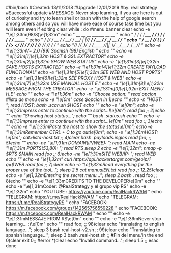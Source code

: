 
#!bin/bash
#Created: 13/11/2018
#Upgrade 12/01/2019
#by: real strategy
#Successful update
#MESSAGE: Never stop learning, if you are here is out of curiosity and try to learn shell or bash with the help of google search among others and so you will have more ease of course take time but you will learn even if editing
clear 
while :
do
#menu banner
clear
echo -e "\e[1;33m(98/8)\e[1;32m" 
echo "    __  __           __     ______     __                  __             "
echo "   / / / /___  _____/ /_   / ____/  __/ /__________  _____/ /_____  _____ "
echo "  / /_/ / __ \/ ___/ __/  / __/ | |/_/ __/ ___/ __ \/ ___/ __/ __ \/ ___/ "
echo " / __  / /_/ (__  ) /_   / /____>  </ /_/ /  / /_/ / /__/ /_/ /_/ / /     "
echo "/_/ /_/\____/____/\__/  /_____/_/|_|\__/_/   \__,_/\___/\__/\____/_/      "
echo -e "\e[1;33mV= 2.0                    (99) Spanish                    (98) English     " 
echo "" 
echo -e "\e[1;31m[1]\e[1;32m HOST & SSL EXTRACTOR"
echo -e "\e[1;31m[2]\e[1;32m SHOW WEB STATUS"
echo -e "\e[1;31m[3]\e[1;32m SAVE HOSTS EXTRACTED"
echo -e "\e[1;31m[4]\e[1;32m CREATE PAYLOAD FUNCTIONAL"
echo -e "\e[1;31m[5]\e[1;32m SEE WEB AND HOST PORTS"
echo -e "\e[1;31m[6]\e[1;32m SEE PROXY HOST & WEB"
echo -e "\e[1;31m[7]\e[1;32m USE MANUAL HOST E."
echo -e "\e[1;31m[8]\e[1;32m MESSAGE FROM THE CREATOR"
echo -e "\e[1;31m[0]\e[1;32m EXIT MENU H.E"
echo ""
echo -e "\e[1;36m"
echo -n "Choose option: "
read opcion
#lista de menu
echo -e "\e[0m"
case $opcion in
1)echo ""
echo -n "HOST: ";
read HOST;
bash .scan.sh $HOST
echo ""
echo -e "\e[0m";
echo -e "\e[1;31mpress enter to continue with the script...!\e[0m";
read foo
;;
2)echo ""
echo "Showing host status...";
echo ""
bash .status.sh
echo ""
echo -e "\e[1;31mpress enter to continue with the script...\e[0m"
read foo
;;
3)echo ""
echo -e "\e[1;33mPaste the host to show the status\e[0m";
echo -e "\e[1;31mRemember CTRL + C to go out\e[0m";
echo -e "\e[1;36mHOST: \e[0m";
cat>lista-host.txt
;;
4)clear
bash .payloads.ingles
read foo;
;;
5)echo ""
echo -ne "\e[1;31m DOMAIN(IP/WEB): ";
read MAIN
echo -ne "\e[1;31m PORTS(53,80):  ";
read RTS
sleep 2
echo -e "\e[1;32m";
nmap -p $RTS $MAIN
read foo
;;
6)echo -ne "\e[1;31mSITE WEB/IP: ";
read WEB
echo ""
echo -e "\e[1;32m"
curl https://api.hackertarget.com/geoip/?q=$WEB
read foo
;;
7)clear
echo -e "\e[1;32mRead everything for the proper use of the tool...";
sleep 2.5
cat manualEN.txt
read foo
;;
12.25)clear
echo -e "\e[1;32mEntering the secret menu...";
sleep 2
bash ._
read foo
;;
8)echo ""
echo -e "\e[1;33mCREDITS TO THE DEVELOPER\e[0m"
echo ""
echo -e "\e[1;31mCoder: @RealStrategy y el grupo vip RS"
echo -e "\e[1;32m"
echo "YOUTUBE : https://youtube.com/RealHackRWAM "
echo "TELEGRAM: https://t.me/RealHackRWAM "
echo "TELEGRAM: https://t.me/RealStrategyRS "
echo "FACEBOOK: https://m.facebook.com/groups/142565756559228 "
echo "FACEBOOK: https://m.facebook.com/RealHackRWAM "
echo ""
echo -e "\e[1;31mMESSAJE FROM RS\e[0m"
echo ""
echo -e "\e[1;36mNever stop learning... :)\e[0m"
echo ""
read foo;
;;
98)clear
echo "translating to english language...";
sleep 3
bash real-host-v2.sh
;;
99)clear
echo "Translating to spanish language...";
sleep  3
bash .real-host.sh
;;
#Fin del menu/in the end
0)clear
exit 0;;
#error
*)clear
echo "Invalid command...";
sleep 1.5
;;
esac
done
